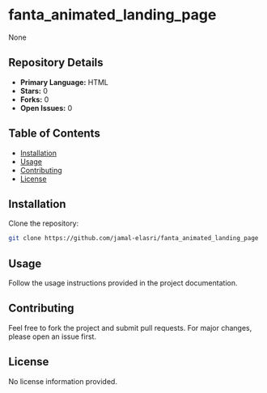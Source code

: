 # fanta_animated_landing_page

None

## Repository Details

- **Primary Language:** HTML
- **Stars:** 0
- **Forks:** 0
- **Open Issues:** 0


## Table of Contents

- [Installation](#installation)
- [Usage](#usage)
- [Contributing](#contributing)
- [License](#license)

## Installation

Clone the repository:

~~~bash
git clone https://github.com/jamal-elasri/fanta_animated_landing_page
~~~

## Usage

Follow the usage instructions provided in the project documentation.

## Contributing

Feel free to fork the project and submit pull requests. For major changes, please open an issue first.

## License


No license information provided.

    

